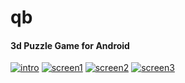 qb
========

#### 3d Puzzle Game for Android ####

[![intro](http://bompo.github.com/mgcube/screenshots/intro.png)](#)
[![screen1](http://bompo.github.com/mgcube/screenshots/screen1.png)](#)
[![screen2](http://bompo.github.com/mgcube/screenshots/screen2.png)](#)
[![screen3](http://bompo.github.com/mgcube/screenshots/screen3.png)](#)

